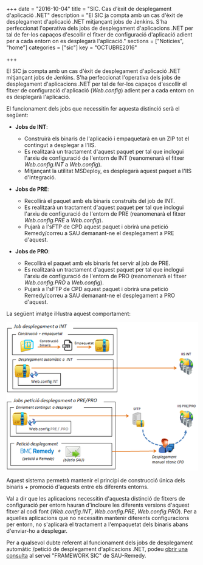 +++
date        = "2016-10-04"
title       = "SIC. Cas d'èxit de desplegament d'aplicació .NET"
description = "El SIC ja compta amb un cas d'èxit de desplegament d'aplicació .NET mitjançant jobs de Jenkins. S'ha perfeccionat l'operativa dels jobs de desplegament d'aplicacions .NET per tal de fer-los capaços d'escollir el fitxer de configuració d'aplicació adient per a cada entorn on es desplegarà l'aplicació."
sections    = ["Notícies", "home"]
categories  = ["sic"]
key         = "OCTUBRE2016"

+++

El SIC ja compta amb un cas d'èxit de desplegament d'aplicació .NET mitjançant jobs de Jenkins. 
S'ha perfeccionat l'operativa dels jobs de desplegament d'aplicacions .NET per tal de fer-los capaços d'escollir el fitxer de configuració d'aplicació (*Web.config*) adient per a cada entorn on es desplegarà l'aplicació. 

El funcionament dels jobs que necessitin fer aquesta distinció serà el següent:

* **Jobs de INT**: 
	* Construirà els binaris de l'aplicació i empaquetarà en un ZIP tot el contingut a desplegar a l'IIS. 
	* Es realitzarà un tractament d'aquest paquet per tal que inclogui l'arxiu de configuració de l'entorn de INT (reanomenarà el fitxer *Web.config.INT* a *Web.config*).
	* Mitjançant la utilitat MSDeploy, es desplegarà aquest paquet a l'IIS d'Integració.
	
* **Jobs de PRE**:
	* Recollirà el paquet amb els binaris construïts del job de INT.
	* Es realitzarà un tractament d'aquest paquet per tal que inclogui l'arxiu de configuració de l'entorn de PRE (reanomenarà el fitxer *Web.config.PRE* a *Web.config*).
	* Pujarà a l'sFTP de CPD aquest paquet i obrirà una petició Remedy/correu a SAU demanant-ne el desplegament a PRE d'aquest.
	
* **Jobs de PRO**:
	* Recollirà el paquet amb els binaris fet servir al job de PRE.
	* Es realitzarà un tractament d'aquest paquet per tal que inclogui l'arxiu de configuració de l'entorn de PRO (reanomenarà el fitxer *Web.config.PRO* a *Web.config*).
	* Pujarà a l'sFTP de CPD aquest paquet i obrirà una petició Remedy/correu a SAU demanant-ne el desplegament a PRO d'aquest.
	



La següent imatge il·lustra aquest comportament:

![Funcionament jobs .NET](/images/news/SIC-funcionament-jobs-net.png "Funcionament jobs .NET")

Aquest sistema permetrà mantenir el principi de construcció única dels binaris + promoció d'aquests entre els diferents entorns.

Val a dir que les aplicacions necessitin d'aquesta distinció de fitxers de configuració per entorn hauran d'incloure les diferents versions d'aquest fitxer al codi font (*Web.config.INT*, *Web.config.PRE*, *Web.config.PRO*). Per a aquelles aplicacions que no necessitin mantenir diferents configuracions per entorn, no s'aplicarà el tractament a l'empaquetat dels binaris abans d'enviar-ho a desplegar.


Per a qualsevol dubte referent al funcionament dels jobs de desplegament automàtic /petició de desplegament d'aplicacions .NET, podeu [obrir una consulta](http://canigo.ctti.gencat.cat/sic/peticions/) al servei "FRAMEWORK SIC" de SAU-Remedy.